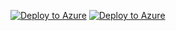 [![Deploy to Azure](https://azuredeploy.net/deploybutton.png)](https://azuredeploy.net/?repository=https://github.com/chrisscull/azurearmdeployment)
[![Deploy to Azure](https://aka.ms/deploytoazurebutton)](https://portal.azure.com/#create/Microsoft.Template/uri/https%3A%2F%2Fraw.githubusercontent.com%2Fchrisscull%2Fazurearmdeployment%2Fmaster%2Fazuredeploy.json)
